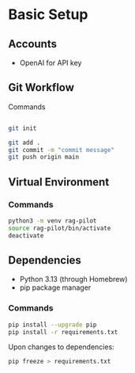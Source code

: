 # Basic Setup

## Accounts

- OpenAI for API key


## Git Workflow 

Commands

```bash

git init

git add .
git commit -m "commit message"
git push origin main
```


## Virtual Environment

### Commands

```bash
python3 -m venv rag-pilot
source rag-pilot/bin/activate
deactivate
```

## Dependencies

- Python 3.13 (through Homebrew)
- pip package manager



### Commands

```bash
pip install --upgrade pip
pip install -r requirements.txt
```

Upon changes to dependencies:

```bash
pip freeze > requirements.txt
```